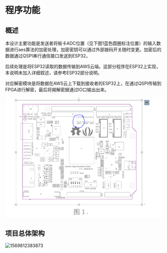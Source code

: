 # 程序功能

## 概述

本设计主要功能是发送者将板卡ADC位置（见下图1蓝色圆圈标注位置）的输入数据进行aes算法的加密处理，加密密钥可以通过外部拨码开关随时变更。加密后的数据通过QSPI串行通信接口发送到ESP32。

后续处理是将ESP32读取的数据传输到AWS云端。这部分程序在ESP32上实现，本说明未加入详细叙述，请参考ESP32部分说明。

对应解密模块是将数据在AWS云上下载到接收者的ESP32上，在通过QSPI传输到FPGA进行解密，最后将揭解密据通过IO口输出出来。

![1569812381184](https://github.com/Zhangshuyu4653/Demo_project/blob/master/AWS_aes/image/%E5%9B%BE%E4%B8%80.PNG)

## 项目总体架构            

![1569812383873](https://github.com/Zhangshuyu4653/Demo_project/blob/master/AWS_aes/image/%E5%9B%BE2.PNG)
